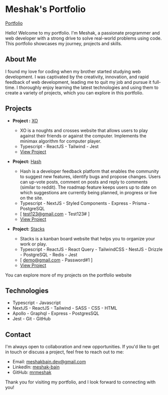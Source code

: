 # Meshak's Portfolio

[Portfolio](https://meshakbain.netlify.app/)

Hello! Welcome to my portfolio. I'm Meshak, a passionate programmer and web developer with a strong drive to solve real-world problems using code. This portfolio showcases my journey, projects and skills.

## About Me

I found my love for coding when my brother started studying web development. I was captivated by the creativity, innovation, and rapid feedback of web development, leading me to quit my job and pursue it full-time. I thoroughly enjoy learning the latest technologies and using them to create a variety of projects, which you can explore in this portfolio.

## Projects

- **Project :** [XO](https://xo-play.vercel.app/)

  - XO is a noughts and crosses website that allows users to play against their friends or against the computer. Implements the minimax algorithm for computer player.
  - Typescript - ReactJS - Tailwind - Jest
  - [View Project](https://xo-play.vercel.app/)

- **Project:** [Hash](https://hash.up.railway.app/)

  - Hash is a developer feedback platform that enables the community to suggest new features, identify bugs and propose changes. Users can up-vote posts, comment on posts and reply to comments (similar to reddit). The roadmap feature keeps users up to date on which suggestions are currently being planned, in progress or live on the site.
  - Typescript - NextJS - Styled Components - Express - Prisma - PostgreSQL
  - [ test123@gmail.com - Test123# ]
  - [View Project](https://hash.up.railway.app/)

- **Project:** [Stacks](https://stacks.meshakbain.com/)
  - Stacks is a kanban board website that helps you to organize your work or play.
  - Typescript - ReactJS - React Query - TailwindCSS - NestJS - Drizzle - PostgreSQL - Redis - Jest
  - [ demo@gmail.com - Password#1 ]
  - [View Project](https://stacks.meshakbain.com/)

You can explore more of my projects on the portfolio website

## Technologies

- Typescript - Javascript
- NextJS - ReactJS - Tailwind - SASS - CSS - HTML
- Apollo - Graphql - Express - PostgresSQL
- Jest - Git - GitHub

## Contact

I'm always open to collaboration and new opportunities. If you'd like to get in touch or discuss a project, feel free to reach out to me:

- Email: [meshakbain.dev@gmail.com](mailto:meshakbain.dev@gmail.com)
- LinkedIn: [meshak-bain](https://www.linkedin.com/in/meshak-bain/)
- GitHub: [mrmeshak](https://github.com/MrMeshak)

Thank you for visiting my portfolio, and I look forward to connecting with you!
